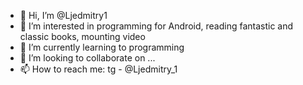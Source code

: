 - 👋 Hi, I’m @Ljedmitry1
- 👀 I’m interested in programming for Android, reading fantastic and classic books, mounting video
- 🌱 I’m currently learning to programming
- 💞️ I’m looking to collaborate on ...
- 📫 How to reach me: tg - @Ljedmitry_1

<!---
Ljedmitry1/Ljedmitry1 is a ✨ special ✨ repository because its `README.md` (this file) appears on your GitHub profile.
You can click the Preview link to take a look at your changes.
--->
